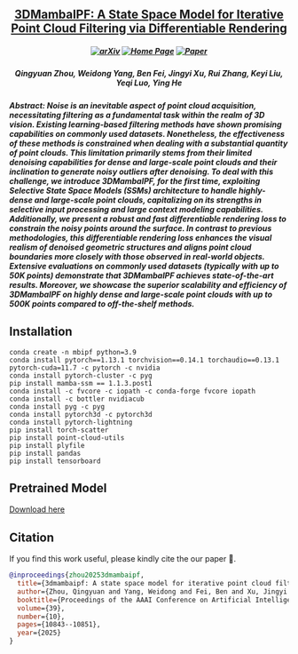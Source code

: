 <h2 align="center"> <a href="https://ojs.aaai.org/index.php/AAAI/article/view/33178">3DMambaIPF: A State Space Model for Iterative  <a href="https://ojs.aaai.org/index.php/AAAI/article/view/33178"> Point Cloud Filtering via Differentiable Rendering </a>

<h5 align="center">


[![arXiv](https://img.shields.io/badge/Arxiv-2404.05522-b31b1b.svg?logo=arXiv)](https://arxiv.org/paper/2404.05522)
[![Home Page](https://img.shields.io/badge/Project-Website-green.svg)](https://github.com/TsingyuanChou/3DMambaIPF)
[![Paper](https://img.shields.io/badge/Paper-AAAI25-blue)](https://ojs.aaai.org/index.php/AAAI/article/view/33178)

<h5 align="center">

Qingyuan Zhou, Weidong Yang, Ben Fei, Jingyi Xu, Rui Zhang, Keyi Liu, Yeqi Luo, Ying He

<h5>
Abstract: Noise is an inevitable aspect of point cloud acquisition, necessitating filtering as a fundamental task within the realm of 3D vision. Existing learning-based filtering methods have shown promising capabilities on commonly used datasets. Nonetheless, the effectiveness of these methods is constrained when dealing with a substantial quantity of point clouds. This limitation primarily stems from their limited denoising capabilities for dense and large-scale point clouds and their inclination to generate noisy outliers after denoising. To deal with this challenge, we introduce 3DMambaIPF, for the first time, exploiting Selective State Space Models (SSMs) architecture to handle highly-dense and large-scale point clouds, capitalizing on its strengths in selective input processing and large context modeling capabilities. Additionally, we present a robust and fast differentiable rendering loss to constrain the noisy points around the surface. In contrast to previous methodologies, this differentiable rendering loss enhances the visual realism of denoised geometric structures and aligns point cloud boundaries more closely with those observed in real-world objects. Extensive evaluations on commonly used datasets (typically with up to 50K points) demonstrate that 3DMambaIPF achieves state-of-the-art results. Moreover, we showcase the superior scalability and efficiency of 3DMambaIPF on highly dense and large-scale point clouds with up to 500K points compared to off-the-shelf methods.

## Installation
```
conda create -n mbipf python=3.9
conda install pytorch==1.13.1 torchvision==0.14.1 torchaudio==0.13.1 pytorch-cuda=11.7 -c pytorch -c nvidia
conda install pytorch-cluster -c pyg
pip install mamba-ssm == 1.1.3.post1
conda install -c fvcore -c iopath -c conda-forge fvcore iopath
conda install -c bottler nvidiacub
conda install pyg -c pyg
conda install pytorch3d -c pytorch3d
conda install pytorch-lightning
pip install torch-scatter
pip install point-cloud-utils
pip install plyfile
pip install pandas
pip install tensorboard
```

## Pretrained Model
[Download here](https://drive.google.com/file/d/11VJMq4zH56eWIaAe9YGvB8g9YLA9k35M/view?usp=sharing)

## Citation
If you find this work useful, please kindly cite the our paper :pencil:.

```bibTeX
@inproceedings{zhou20253dmambaipf,
  title={3dmambaipf: A state space model for iterative point cloud filtering via differentiable rendering},
  author={Zhou, Qingyuan and Yang, Weidong and Fei, Ben and Xu, Jingyi and Zhang, Rui and Liu, Keyi and Luo, Yeqi and He, Ying},
  booktitle={Proceedings of the AAAI Conference on Artificial Intelligence},
  volume={39},
  number={10},
  pages={10843--10851},
  year={2025}
}
```
